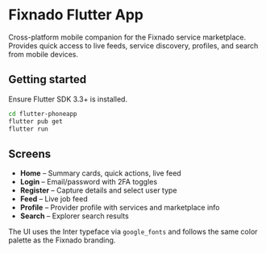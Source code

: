 # Fixnado Flutter App

Cross-platform mobile companion for the Fixnado service marketplace. Provides quick access to live feeds, service discovery, profiles, and search from mobile devices.

## Getting started

Ensure Flutter SDK 3.3+ is installed.

```bash
cd flutter-phoneapp
flutter pub get
flutter run
```

## Screens

- **Home** – Summary cards, quick actions, live feed
- **Login** – Email/password with 2FA toggles
- **Register** – Capture details and select user type
- **Feed** – Live job feed
- **Profile** – Provider profile with services and marketplace info
- **Search** – Explorer search results

The UI uses the Inter typeface via `google_fonts` and follows the same color palette as the Fixnado branding.
